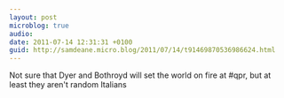 ```yaml
---
layout: post
microblog: true
audio: 
date: 2011-07-14 12:31:31 +0100
guid: http://samdeane.micro.blog/2011/07/14/t91469870536986624.html
---
```

Not sure that Dyer and Bothroyd will set the world on fire at #qpr, but at least they aren't random Italians
